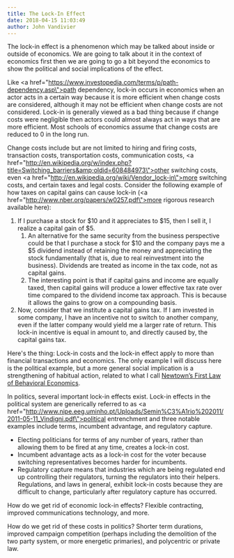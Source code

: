 ```yaml
---
title: The Lock-In Effect
date: 2018-04-15 11:03:49
author: John Vandivier
---
```




The lock-in effect is a phenomenon which may be talked about inside or outside of economics. We are going to talk about it in the context of economics first then we are going to go a bit beyond the economics to show the political and social implications of the effect.

Like <a href=\"https://www.investopedia.com/terms/p/path-dependency.asp\">path dependency</a>, lock-in occurs in economics when an actor acts in a certain way because it is more efficient when change costs are considered, although it may not be efficient when change costs are not considered. Lock-in is generally viewed as a bad thing because if change costs were negligible then actors could almost always act in ways that are more efficient. Most schools of economics assume that change costs are reduced to 0 in the long run.

Change costs include but are not limited to hiring and firing costs, transaction costs, transportation costs, communication costs, <a href=\"http://en.wikipedia.org/w/index.php?title=Switching_barriers&amp;oldid=608484973\">other switching costs</a>, even <a href=\"http://en.wikipedia.org/wiki/Vendor_lock-in\">more switching costs</a>, and certain taxes and legal costs. Consider the following example of how taxes on capital gains can cause lock-in (<a href=\"http://www.nber.org/papers/w0257.pdf\">more rigorous research available here</a>):
<ol>
 	<li>If I purchase a stock for $10 and it appreciates to $15, then I sell it, I realize a capital gain of $5.
<ol>
 	<li>An alternative for the same security from the business perspective could be that I purchase a stock for $10 and the company pays me a $5 dividend instead of retaining the money and appreciating the stock fundamentally (that is, due to real reinvestment into the business). Dividends are treated as income in the tax code, not as capital gains.</li>
 	<li>The interesting point is that if capital gains and income are equally taxed, then capital gains will produce a lower effective tax rate over time compared to the dividend income tax approach. This is because it allows the gains to grow on a compounding basis.</li>
</ol>
</li>
 	<li>Now, consider that we institute a capital gains tax. If I am invested in some company, I have an incentive not to switch to another company, even if the latter company would yield me a larger rate of return. This lock-in incentive is equal in amount to, and directly caused by, the capital gains tax.</li>
</ol>
Here's the thing: Lock-in costs and the lock-in effect apply to more than financial transactions and economics. The only example I will discuss here is the political example, but a more general social implication is a strengthening of habitual action, related to what I call <a href=\"http://www.afterecon.com/economics-and-finance/newtowns-first-law-behavioral-economics/\">Newtown’s First Law of Behavioral Economics</a>.

In politics, several important lock-in effects exist. Lock-in effects in the political system are generically referred to as <a href=\"http://www.nipe.eeg.uminho.pt/Uploads/Semin%C3%A1rio%202011/2011-05-11_Vindigni.pdf\">political entrenchment</a> and three notable examples include terms, incumbent advantage, and regulatory capture.
<ul>
 	<li>Electing politicians for terms of any number of years, rather than allowing them to be fired at any time, creates a lock-in cost.</li>
 	<li>Incumbent advantage acts as a lock-in cost for the voter because switching representatives becomes harder for incumbents.</li>
 	<li>Regulatory capture means that industries which are being regulated end up controlling their regulators, turning the regulators into their helpers. Regulations, and laws in general, exhibit lock-in costs because they are difficult to change, particularly after regulatory capture has occurred.</li>
</ul>
How do we get rid of economic lock-in effects? Flexible contracting, improved communications technology, and more.

How do we get rid of these costs in politics? Shorter term durations, improved campaign competition (perhaps including the demolition of the two party system, or more energetic primaries), and polycentric or private law.